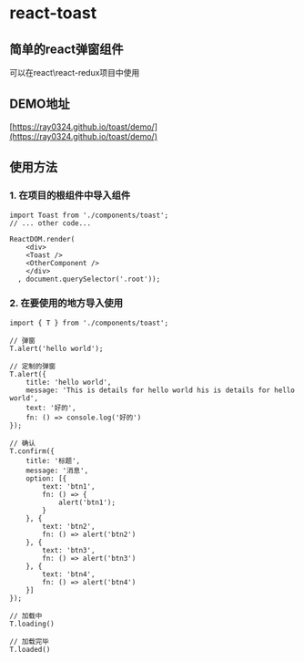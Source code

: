 # react-toast

## 简单的react弹窗组件
可以在react\react-redux项目中使用
## DEMO地址

[https://ray0324.github.io/toast/demo/](https://ray0324.github.io/toast/demo/)

## 使用方法

### 1. 在项目的根组件中导入组件

```
import Toast from './components/toast';
// ... other code...

ReactDOM.render(
    <div>
    <Toast />
    <OtherComponent />
    </div>
  , document.querySelector('.root'));

```
### 2. 在要使用的地方导入使用

```
import { T } from './components/toast';

// 弹窗
T.alert('hello world');

// 定制的弹窗
T.alert({
    title: 'hello world',
    message: 'This is details for hello world his is details for hello world',
    text: '好的',
    fn: () => console.log('好的')
});

// 确认
T.confirm({
    title: '标题',
    message: '消息',
    option: [{
        text: 'btn1',
        fn: () => {
            alert('btn1');
        }
    }, {
        text: 'btn2',
        fn: () => alert('btn2')
    }, {
        text: 'btn3',
        fn: () => alert('btn3')
    }, {
        text: 'btn4',
        fn: () => alert('btn4')
    }]
});

// 加载中
T.loading()

// 加载完毕
T.loaded()

```
